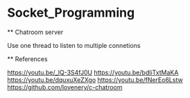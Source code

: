 # Socket_Programming

** Chatroom server

Use one thread to listen to multiple connetions

** References

https://youtu.be/_lQ-3S4fJ0U
https://youtu.be/bdIiTxtMaKA
https://youtu.be/dquxuXeZXgo
https://youtu.be/fNerEo6Lstw
https://github.com/lovenery/c-chatroom
